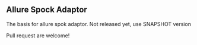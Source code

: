 ## Allure Spock Adaptor 

The basis for allure spok adaptor. Not released yet, use SNAPSHOT version

Pull request are welcome!